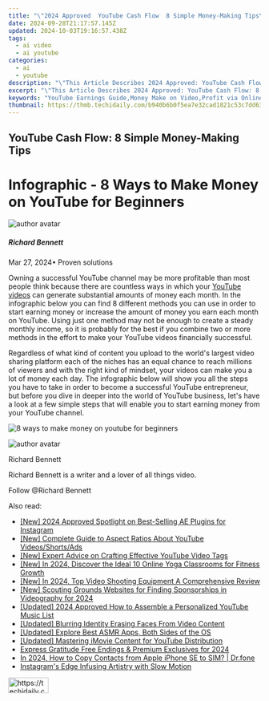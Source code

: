 ```yaml
---
title: "\"2024 Approved  YouTube Cash Flow  8 Simple Money-Making Tips\""
date: 2024-09-28T21:17:57.145Z
updated: 2024-10-03T19:16:57.438Z
tags:
  - ai video
  - ai youtube
categories:
  - ai
  - youtube
description: "\"This Article Describes 2024 Approved: YouTube Cash Flow: 8 Simple Money-Making Tips\""
excerpt: "\"This Article Describes 2024 Approved: YouTube Cash Flow: 8 Simple Money-Making Tips\""
keywords: "YouTube Earnings Guide,Money Make on Video,Profit via Online Channels,Earn Cash with Videos,Income From YouTube,Simple Earning Tips,Making Money Online"
thumbnail: https://thmb.techidaily.com/b940b6b0f5ea7e32cad1821c53c7dd63eece1d15c1851d2a65f8ffeb1e28c4c2.jpg
---
```


## YouTube Cash Flow: 8 Simple Money-Making Tips

# Infographic - 8 Ways to Make Money on YouTube for Beginners

![author avatar](https://images.wondershare.com/filmora/article-images/richard-bennett.jpg)

##### Richard Bennett

 Mar 27, 2024• Proven solutions

Owning a successful YouTube channel may be more profitable than most people think because there are countless ways in which your [YouTube videos](https://tools.techidaily.com/wondershare/filmora/download/) can generate substantial amounts of money each month. In the infographic below you can find 8 different methods you can use in order to start earning money or increase the amount of money you earn each month on YouTube. Using just one method may not be enough to create a steady monthly income, so it is probably for the best if you combine two or more methods in the effort to make your YouTube videos financially successful.

Regardless of what kind of content you upload to the world's largest video sharing platform each of the niches has an equal chance to reach millions of viewers and with the right kind of mindset, your videos can make you a lot of money each day. The infographic below will show you all the steps you have to take in order to become a successful YouTube entrepreneur, but before you dive in deeper into the world of YouTube business, let's have a look at a few simple steps that will enable you to start earning money from your YouTube channel.

![8 ways to make money on youtube for beginners](https://filmora.wondershare.com/youtube-video-editing/8-ways-to-make-money-on-youtube-for-beginners.jpg)

![author avatar](https://images.wondershare.com/filmora/article-images/richard-bennett.jpg)

Richard Bennett

Richard Bennett is a writer and a lover of all things video.

Follow @Richard Bennett

<ins class="adsbygoogle"
     style="display:block"
     data-ad-format="autorelaxed"
     data-ad-client="ca-pub-7571918770474297"
     data-ad-slot="1223367746"></ins>

<ins class="adsbygoogle"
     style="display:block"
     data-ad-client="ca-pub-7571918770474297"
     data-ad-slot="8358498916"
     data-ad-format="auto"
     data-full-width-responsive="true"></ins>

<span class="atpl-alsoreadstyle">Also read:</span>
<div><ul>
<li><a href="https://instagram-video-recordings.techidaily.com/new-2024-approved-spotlight-on-best-selling-ae-plugins-for-instagram/"><u>[New] 2024 Approved Spotlight on Best-Selling AE Plugins for Instagram</u></a></li>
<li><a href="https://youtube-tips.techidaily.com/omplete-guide-to-aspect-ratios-about-youtube-videosshortsads/"><u>[New] Complete Guide to Aspect Ratios About YouTube Videos/Shorts/Ads</u></a></li>
<li><a href="https://youtube-blog.techidaily.com/xpert-advice-on-crafting-effective-youtube-video-tags/"><u>[New] Expert Advice on Crafting Effective YouTube Video Tags</u></a></li>
<li><a href="https://facebook-video-share.techidaily.com/new-in-2024-discover-the-ideal-10-online-yoga-classrooms-for-fitness-growth/"><u>[New] In 2024, Discover the Ideal 10 Online Yoga Classrooms for Fitness Growth</u></a></li>
<li><a href="https://youtube-tips.techidaily.com/n-2024-top-video-shooting-equipment-a-comprehensive-review/"><u>[New] In 2024, Top Video Shooting Equipment A Comprehensive Review</u></a></li>
<li><a href="https://youtube-tips.techidaily.com/couting-grounds-websites-for-finding-sponsorships-in-videography-for-2024/"><u>[New] Scouting Grounds Websites for Finding Sponsorships in Videography for 2024</u></a></li>
<li><a href="https://youtube-tips.techidaily.com/ed-2024-approved-how-to-assemble-a-personalized-youtube-music-list/"><u>[Updated] 2024 Approved How to Assemble a Personalized YouTube Music List</u></a></li>
<li><a href="https://youtube-tips.techidaily.com/ed-blurring-identity-erasing-faces-from-video-content/"><u>[Updated] Blurring Identity Erasing Faces From Video Content</u></a></li>
<li><a href="https://youtube-tips.techidaily.com/ed-explore-best-asmr-apps-both-sides-of-the-os/"><u>[Updated] Explore Best ASMR Apps, Both Sides of the OS</u></a></li>
<li><a href="https://facebook-record-videos.techidaily.com/updated-mastering-imovie-content-for-youtube-distribution/"><u>[Updated] Mastering iMovie Content for YouTube Distribution</u></a></li>
<li><a href="https://some-techniques.techidaily.com/express-gratitude-free-endings-and-premium-exclusives-for-2024/"><u>Express Gratitude Free Endings & Premium Exclusives for 2024</u></a></li>
<li><a href="https://iphone-transfer.techidaily.com/in-2024-how-to-copy-contacts-from-apple-iphone-se-to-sim-drfone-by-drfone-transfer-from-ios/"><u>In 2024, How to Copy Contacts from Apple iPhone SE to SIM? | Dr.fone</u></a></li>
<li><a href="https://instagram-videos.techidaily.com/instagrams-edge-infusing-artistry-with-slow-motion/"><u>Instagram's Edge Infusing Artistry with Slow Motion</u></a></li>
</ul></div>

<!-- affiliate ads begin -->
<a href="https://25home.pxf.io/c/5597632/2148634/16836" target="_top" id="2148634">
  <img src="//a.impactradius-go.com/display-ad/16836-2148634" border="0" alt="https://techidaily.com" width="80" height="31"/>
</a>
<img height="0" width="0" src="https://25home.pxf.io/i/5597632/2148634/16836" style="position:absolute;visibility:hidden;" border="0" />
<!-- affiliate ads end -->

